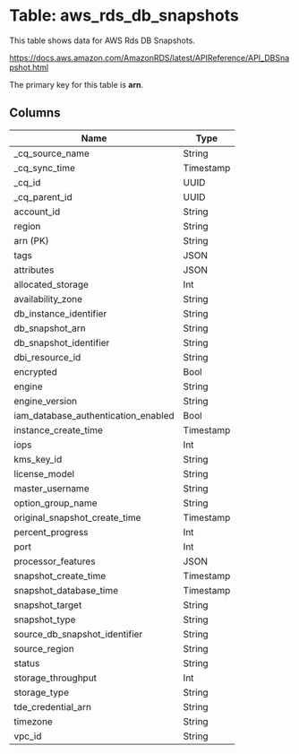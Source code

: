 # Table: aws_rds_db_snapshots

This table shows data for AWS Rds DB Snapshots.

https://docs.aws.amazon.com/AmazonRDS/latest/APIReference/API_DBSnapshot.html

The primary key for this table is **arn**.

## Columns

| Name          | Type          |
| ------------- | ------------- |
|_cq_source_name|String|
|_cq_sync_time|Timestamp|
|_cq_id|UUID|
|_cq_parent_id|UUID|
|account_id|String|
|region|String|
|arn (PK)|String|
|tags|JSON|
|attributes|JSON|
|allocated_storage|Int|
|availability_zone|String|
|db_instance_identifier|String|
|db_snapshot_arn|String|
|db_snapshot_identifier|String|
|dbi_resource_id|String|
|encrypted|Bool|
|engine|String|
|engine_version|String|
|iam_database_authentication_enabled|Bool|
|instance_create_time|Timestamp|
|iops|Int|
|kms_key_id|String|
|license_model|String|
|master_username|String|
|option_group_name|String|
|original_snapshot_create_time|Timestamp|
|percent_progress|Int|
|port|Int|
|processor_features|JSON|
|snapshot_create_time|Timestamp|
|snapshot_database_time|Timestamp|
|snapshot_target|String|
|snapshot_type|String|
|source_db_snapshot_identifier|String|
|source_region|String|
|status|String|
|storage_throughput|Int|
|storage_type|String|
|tde_credential_arn|String|
|timezone|String|
|vpc_id|String|